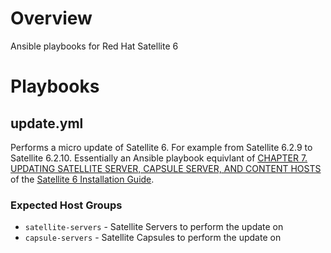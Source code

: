# Overview
Ansible playbooks for Red Hat Satellite 6

# Playbooks

## update.yml
Performs a micro update of Satellite 6. For example from Satellite 6.2.9 to Satellite 6.2.10. Essentially an Ansible playbook equivlant of [CHAPTER 7. UPDATING SATELLITE SERVER, CAPSULE SERVER, AND CONTENT HOSTS](https://access.redhat.com/documentation/en-us/red_hat_satellite/6.2/html-single/installation_guide/#updating_capsule_server_to_next_minor_version#updating_satellite_server_capsule_server_and_content_hosts) of the [Satellite 6 Installation Guide](https://access.redhat.com/documentation/en-us/red_hat_satellite/6.2/html-single/installation_guide).

### Expected Host Groups
* `satellite-servers` - Satellite Servers to perform the update on
* `capsule-servers` - Satellite Capsules to perform the update on
